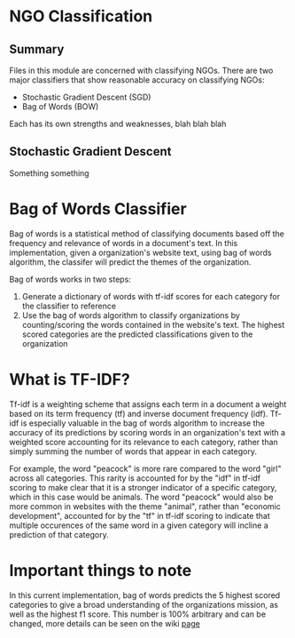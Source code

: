 # NGO Classification

## Summary
Files in this module are concerned with classifying NGOs. There are two major classifiers that show reasonable accuracy on classifying NGOs:
* Stochastic Gradient Descent (SGD)
* Bag of Words (BOW)

Each has its own strengths and weaknesses, blah blah blah

## Stochastic Gradient Descent
Something something

# Bag of Words Classifier
Bag of words is a statistical method of classifying documents based off the frequency and relevance of words in a document's text. In this implementation, given a organization's website text, using bag of words algorithm, the classifer will predict the themes of the organization.

Bag of words works in two steps:
1. Generate a dictionary of words with tf-idf scores for each category for the classifier to reference
2. Use the bag of words algorithm to classify organizations by counting/scoring the words contained in the website's text. The highest scored categories are the predicted classifications given to the organization

# What is TF-IDF?
Tf-idf is a weighting scheme that assigns each term in a document a weight based on its term frequency (tf) and inverse document frequency (idf). Tf-idf is especially valuable in the bag of words algorithm to increase the accuracy of its predictions by scoring words in an organization's text with a weighted score accounting for its relevance to each category, rather than simply summing the number of words that appear in each category.

For example, the word "peacock" is more rare compared to the word "girl" across all categories. This rarity is accounted for by the "idf" in tf-idf scoring to make clear that it is a stronger indicator of a specific category, which in this case would be animals. The word "peacock" would also be more common in websites with the theme "animal", rather than "economic development", accounted for by the "tf" in tf-idf scoring to indicate that multiple occurences of the same word in a given category will incline a prediction of that category.

# Important things to note
In this current implementation, bag of words predicts the 5 highest scored categories to give a broad understanding of the organizations mission, as well as the highest f1 score. This number is 100% arbitrary and can be changed, more details can be seen on the wiki [page](https://github.com/hack4impact-uiuc/globalgiving-depth/wiki/Bag-of-Words-(BOW)-Classifier)